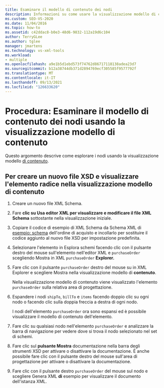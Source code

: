 ```yaml
---
title: Esaminare il modello di contenuto dei nodi
description: Informazioni su come usare la visualizzazione modello di contenuto in Progettazione XML Schema per esaminare il modello di contenuto dei nodi in un XML Schema.
ms.custom: SEO-VS-2020
ms.date: 11/04/2016
ms.topic: how-to
ms.assetid: c42ddac8-b0e3-48d6-9832-112a19d6c104
author: TerryGLee
ms.author: tglee
manager: jmartens
ms.technology: vs-xml-tools
ms.workload:
- multiple
ms.openlocfilehash: a9e1b5d1ebd573f74762d86717118138adea23d7
ms.sourcegitcommit: b12a38744db371d2894769ecf305585f9577792f
ms.translationtype: MT
ms.contentlocale: it-IT
ms.lasthandoff: 09/13/2021
ms.locfileid: "126633620"
---
```

# <a name="how-to-examine-the-content-model-of-nodes-by-using-the-content-model-view"></a>Procedura: Esaminare il modello di contenuto dei nodi usando la visualizzazione modello di contenuto

Questo argomento descrive come esplorare i nodi usando la visualizzazione modello [di contenuto](../xml-tools/content-model-view.md).

## <a name="to-create-a-new-xsd-file-and-display-the-root-element-in-the-content-model-view"></a>Per creare un nuovo file XSD e visualizzare l'elemento radice nella visualizzazione modello di contenuto

1. Creare un nuovo file XML Schema.

2. Fare **clic su Usa editor XML per visualizzare e modificare il file XML Schema** sottostante nella visualizzazione iniziale.

3. Copiare il codice di esempio di XML Schema da Schema XML di [esempio: schema](../xml-tools/sample-xsd-file-purchase-order-schema.md) dell'ordine di acquisto e incollarlo per sostituire il codice aggiunto al nuovo file XSD per impostazione predefinita.

4. Selezionare l'elemento in Esplora schemi facendo clic con il pulsante destro del mouse sull'elemento nell'editor XML e `purchaseOrder` scegliendo Mostra in XML `purchaseOrder` **Explorer.**

5. Fare clic con il pulsante `purchaseOrder` destro del mouse su in XML Explorer e scegliere Mostra nella visualizzazione modello di **contenuto**.

     Nella visualizzazione modello di contenuto viene visualizzato l'elemento `purchaseOrder` sulla relativa area di progettazione.

6. Espandere i nodi `shipTo`, `billTo` e `items` facendo doppio clic su ogni nodo o facendo clic sulla doppia freccia a destra di ogni nodo.

     I nodi dell'elemento `purchaseOrder` ora sono espansi ed è possibile visualizzare il modello di contenuto dell'elemento.

7. Fare clic su qualsiasi nodo nell'elemento `purchaseOrder` e analizzare la barra di navigazione per vedere dove si trova il nodo selezionato nel set di schemi.

8. Fare clic sul **pulsante Mostra** documentazione nella barra degli strumenti XSD per attivare o disattivare la documentazione. È anche possibile fare clic con il pulsante destro del mouse sull'area di progettazione per attivare o disattivare la documentazione.

9. Fare clic con il pulsante destro `purchaseOrder` del mouse sul nodo e scegliere Genera XML **di** esempio per visualizzare il documento dell'istanza XML.
